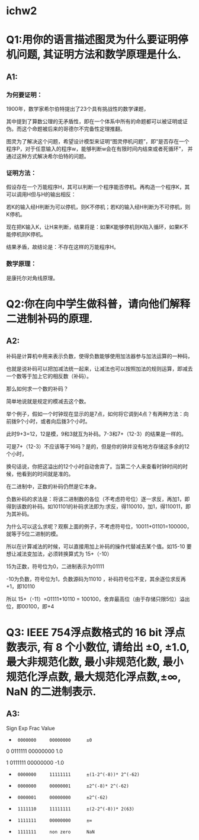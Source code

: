 # ichw2

# Q1:用你的语言描述图灵为什么要证明停机问题, 其证明方法和数学原理是什么.

## A1:

### 为何要证明：

1900年，数学家希尔伯特提出了23个具有挑战性的数学课题，

其中提到了算数公理的无矛盾性，即在一个体系中所有的命题都可以被证明或证伪。而这个命题被后来的哥德尔不完备性定理推翻。

图灵为了解决这个问题，希望设计模型来证明“图灵停机问题”，即“是否存在一个程序P，对于任意输入的程序w，能够判断w会在有限时间内结束或者死循环”，
并通过这种方式解决希尔伯特的问题。

### 证明方法：

假设存在一个万能程序H，其可以判断一个程序能否停机。再构造一个程序K，其可以调用H但与H的输出相反：

若K的输入经H判断为可以停机，则K不停机；若K的输入经H判断为不可停机，则K停机。

现在把K输入K，让H来判断，结果将是：如果K能够停机则K陷入循环，如果K不能停机则K停机。

结果矛盾，故结论是：不存在这样的万能程序H。

### 数学原理：

是康托尔对角线原理。

 
# Q2:你在向中学生做科普，请向他们解释二进制补码的原理.

## A2:

补码是计算机中用来表示负数，使得负数能够使用加法器参与加法运算的一种码，

也就是说补码可以把加减法统一起来，让减法也可以按照加法的规则运算，即减去一个数等于加上它的相反数（补码）。

那么如何求一个数的补码？

简单地说就是规定的模减去这个数。

举个例子，假如一个时钟现在显示的是7点，如何将它调到4点？有两种方法：向前拨9个小时，或者向后拨3个小时。

此时9+3=12，12是模，9和3就互为补码。7-3和7+（12-3）的结果是一样的。

可是7+（12-3）不应该等于16吗？是的，但是你的钟并没有地方存储这多余的12个小时，

换句话说，你把这溢出的12个小时自动舍弃了。当第二个人来查看时钟时间的时候，他看到的时间就是准的。

在二进制中，正数的补码仍然是它本身。

负数补码的求法是：将该二进制数的各位（不考虑符号位）逐一求反，再加1，即得到该数的补码。如101101的补码求法即为:求反，得110010，加1，得110011，即为其补码。

为什么可以这么求呢？观察上面的例子，不考虑符号位，10011+01101=100000，就等于5位二进制的模。

所以在计算减法的时候，可以直接用加上补码的操作代替减去某个值。如15-10 要想让减法变加法，必须转换算式为 15+（-10）

15为正数，符号位为0，二进制表示为01111

-10为负数，符号位为1，负数源码为11010 ，补码符号位不变，其余逐位求反再 +1，即10110

所以 15+（-11）=01111+10110 = 100100，舍弃最高位（由于存储只限5位）溢出位，即00100，即+4

# Q3: IEEE 754浮点数格式的 16 bit 浮点数表示, 有 8 个小数位, 请给出 ±0, ±1.0, 最大非规范化数, 最小非规范化数, 最小规范化浮点数, 最大规范化浮点数,±∞, NaN 的二进制表示.

## A3:

Sign  	Exp  	      Frac  	       Value

*      0000000     00000000      ±0

0      0111111     00000000      1.0

1      0111111     00000000      -1.0

*      0000000     11111111      ±(1-2^(-8))* 2^(-62)

*      0000000     00000001      ±2^(-8)* 2^(-62)

*      0000001     00000000      ±2^(-62)

*      1111110     11111111      ±(2-2^(-8))* 2(63)

*      1111111     00000000      ±∞

*      1111111     non zero      NaN
